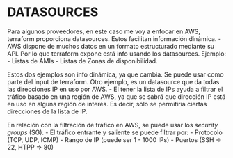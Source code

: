 #                   DATASOURCES

Para algunos proveedores, en este caso me voy a enfocar en AWS, terraform proporciona datasources. Estos facilitan información dinámica. 
    - AWS dispone de muchos datos en un formato estructurado mediante su API. Por lo que terraform expone está info usando los datasources. Ejemplo:
        - Listas de AMIs
        - Listas de Zonas de disponibilidad.

Estos dos ejemplos son info dinámica, ya que cambia. Se puede usar como parte del input de terraform. Otro ejemplo, es un datasource que da todas las direcciones IP en uso por AWS. 
    - El tener la lista de IPs ayuda a filtrar el tráfico basado en una región de AWS, ya que se sabrá que dirección IP está en uso en alguna región de interés. Es decir, sólo se permitiría ciertas direcciones de la lista de IP.

En relación con la filtración de tráfico en AWS, se puede usar los *security groups* (SG). 
    - El tráfico entrante y saliente se puede filtrar por:
            - Protocolo (TCP, UDP, ICMP)
            - Rango de IP (puede ser 1 - 1000 IPs)
            - Puertos (SSH => 22, HTPP => 80)
    

